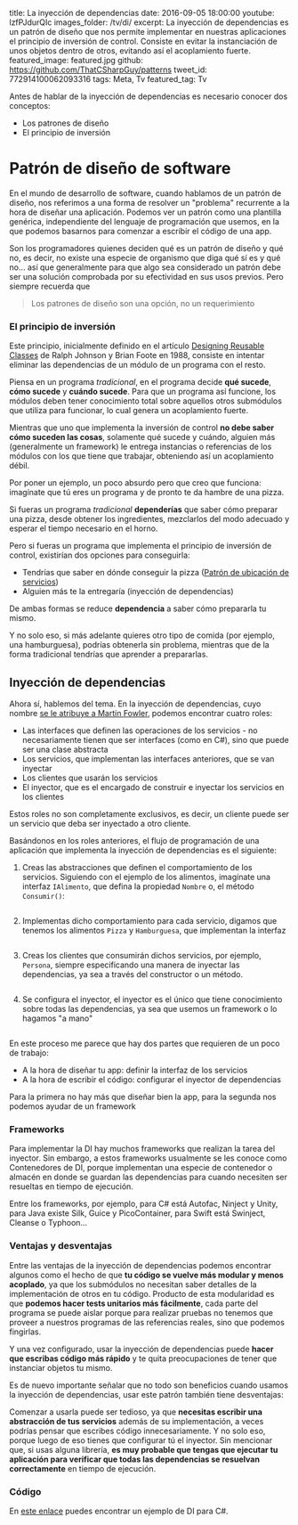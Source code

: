title: La inyección de dependencias
date: 2016-09-05 18:00:00
youtube: lzfPJdurQIc
images_folder: /tv/di/
excerpt: La inyección de dependencias es un patrón de diseño que nos permite implementar en nuestras aplicaciones el principio de inversión de control. Consiste en evitar la instanciación de unos objetos dentro de otros, evitando así el acoplamiento fuerte.
featured_image: featured.jpg
github: https://github.com/ThatCSharpGuy/patterns
tweet_id: 772914100062093316
tags: Meta, Tv
featured_tag: Tv

Antes de hablar de la inyección de dependencias es necesario conocer dos conceptos:  

 - Los patrones de diseño  
 - El principio de inversión    

# Patrón de diseño de software  
En el mundo de desarrollo de software, cuando hablamos de un patrón de diseño, nos referimos a una forma de resolver un "problema" recurrente a la hora de diseñar una aplicación. Podemos ver un patrón como una plantilla genérica, independiente del lenguaje de programación que usemos, en la que podemos basarnos para comenzar a escribir el código de una app.  

Son los programadores quienes deciden qué es un patrón de diseño y qué no, es decir, no existe una especie de organismo que diga qué sí es y qué no... así que generalmente para que algo sea considerado un patrón debe ser una solución comprobada por su efectividad en sus usos previos. Pero siempre recuerda que

 > Los patrones de diseño son una opción, no un requerimiento

### El principio de inversión  

Este principio, inicialmente definido en el artículo <a href="http://www.laputan.org/drc/drc.html" target="_blank">Designing Reusable Classes</a> de Ralph Johnson y Brian Foote en 1988, consiste en intentar eliminar las dependencias de un módulo de un programa con el resto.  

Piensa en un programa *tradicional*, en el programa decide **qué sucede**, **cómo sucede** y **cuándo sucede**. Para que un programa así funcione, los módulos deben tener conocimiento total sobre aquellos otros submódulos que utiliza para funcionar, lo cual genera un acoplamiento fuerte.

Mientras que uno que implementa la inversión de control **no debe saber cómo suceden las cosas**, solamente qué sucede y cuándo, alguien más (generalmente un framework) le entrega instancias o referencias de los módulos con los que tiene que trabajar, obteniendo así un acoplamiento débil.  

Por poner un ejemplo, un poco absurdo pero que creo que funciona: imagínate que tú eres un programa y de pronto te da hambre de una pizza.  

Si fueras un programa *tradicional* **dependerías** que saber cómo preparar una pizza, desde obtener los ingredientes, mezclarlos del modo adecuado y esperar el tiempo necesario en el horno.  

Pero si fueras un programa que implementa el principio de inversión de control, existirían dos opciones para conseguirla:

 - Tendrías que saber en dónde conseguir la pizza (<a href="https://en.wikipedia.org/wiki/Service_locator_pattern" target="_blank">Patrón de ubicación de servicios</a>)  
 - Alguien más te la entregaría (inyección de dependencias)

De ambas formas se reduce **dependencia** a saber cómo prepararla tu mismo.  

Y no solo eso, si más adelante quieres otro tipo de comida (por ejemplo, una hamburguesa), podrías obtenerla sin problema, mientras que de la forma tradicional tendrías que aprender a prepararlas.  

## Inyección de dependencias  

Ahora sí, hablemos del tema. En la inyección de dependencias, cuyo nombre <a href="http://www.martinfowler.com/articles/injection.html#FormsOfDependencyInjection" target="_blank">se le atribuye a Martin Fowler</a>, podemos encontrar cuatro roles:  

- Las interfaces que definen las operaciones de los servicios - no necesariamente tienen que ser interfaces (como en C#), sino que puede ser una clase abstracta
- Los servicios, que implementan las interfaces anteriores, que se van inyectar 
- Los clientes que usarán los servicios
- El inyector, que es el encargado de construir e inyectar los servicios en los clientes  

Estos roles no son completamente exclusivos, es decir, un cliente puede ser un servicio que deba ser inyectado a otro cliente.  

Basándonos en los roles anteriores, el flujo de programación de una aplicación que implementa la inyección de dependencias es el siguiente:  

1. Creas las abstracciones que definen el comportamiento de los servicios. Siguiendo con el ejemplo de los alimentos, imagínate una interfaz `IAlimento`, que defina la propiedad `Nombre` o, el método `Consumir()`:  
  
```csharp  

```  


2. Implementas dicho comportamiento para cada servicio, digamos que  tenemos los alimentos `Pizza` y `Hamburguesa`, que implementan la interfaz 

```csharp  

```  


3. Creas los clientes que consumirán dichos servicios, por ejemplo, `Persona`, siempre especificando una manera de inyectar las dependencias, ya sea a través del constructor o un método.    

```csharp  

```  

4. Se configura el inyector, el inyector es el único que tiene conocimiento sobre todas las dependencias, ya sea que usemos un framework o lo hagamos "a mano" 

```csharp  

```  

En este proceso me parece que hay dos partes que requieren de un poco de trabajo:  

- A la hora de diseñar tu app: definir la interfaz de los servicios  
- A la hora de escribir el código: configurar el inyector de dependencias

Para la primera no hay más que diseñar bien la app, para la segunda nos podemos ayudar de un framework  

### Frameworks  

Para implementar la DI hay muchos frameworks que realizan la tarea del inyector. Sin embargo, a estos frameworks usualmente se les conoce como Contenedores de DI, porque implementan una especie de contenedor o almacén en donde se guardan las dependencias para cuando necesiten ser resueltas en tiempo de ejecución. 

Entre los frameworks, por ejemplo, para C# está Autofac, Ninject y Unity, para Java existe Silk, Guice y PicoContainer, para Swift está Swinject, Cleanse o Typhoon… 

### Ventajas y desventajas

Entre las ventajas de la inyección de dependencias podemos encontrar algunos como el hecho de que **tu código se vuelve más modular y menos acoplado**, ya que los submódulos no necesitan saber detalles de la implementación de otros en tu código. Producto de esta modularidad es que **podemos hacer tests unitarios más fácilmente**, cada parte del programa se puede aislar porque para realizar pruebas no tenemos que proveer a nuestros programas de las referencias reales, sino que podemos fingirlas.

Y una vez configurado, usar la inyección de dependencias puede **hacer que escribas código más rápido** y te quita preocupaciones de tener que instanciar objetos tu mismo.

Es de nuevo importante señalar que no todo son beneficios cuando usamos la inyección de dependencias, usar este patrón también tiene desventajas:  

Comenzar a usarla puede ser tedioso, ya que **necesitas escribir una abstracción de tus servicios** además de su implementación, a veces podrías pensar que escribes código innecesariamente. Y no solo eso, porque luego de eso tienes que configurar tú el inyector. Sin mencionar que, si usas alguna librería, **es muy probable que tengas que ejecutar tu aplicación para verificar que todas las dependencias se resuelvan correctamente** en tiempo de ejecución.

### Código  
En <a href="https://github.com/ThatCSharpGuy/patterns" target="_blank">este enlace</a> puedes encontrar un ejemplo de DI para C#.

